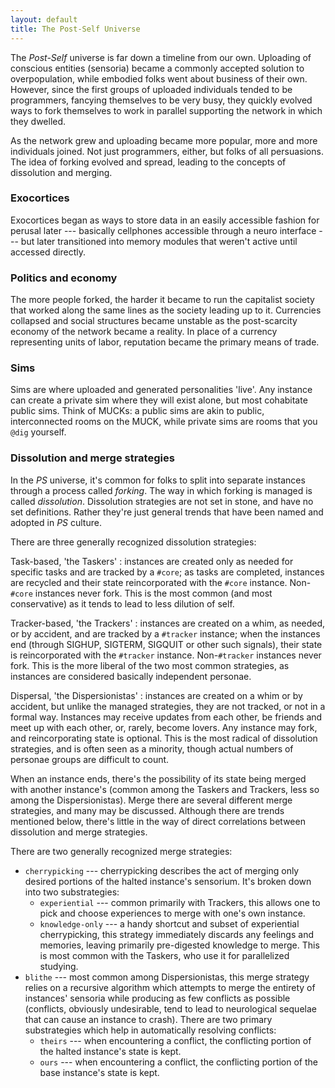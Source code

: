 ```yaml
---
layout: default
title: The Post-Self Universe
---
```


The *Post-Self* universe is far down a timeline from our own. Uploading of conscious entities (sensoria) became a commonly accepted solution to overpopulation, while embodied folks went about business of their own. However, since the first groups of uploaded individuals tended to be programmers, fancying themselves to be very busy, they quickly evolved ways to fork themselves to work in parallel supporting the network in which they dwelled.

As the network grew and uploading became more popular, more and more individuals joined. Not just programmers, either, but folks of all persuasions. The idea of forking evolved and spread, leading to the concepts of dissolution and merging.

### Exocortices

Exocortices began as ways to store data in an easily accessible fashion for perusal later --- basically cellphones accessible through a neuro interface --- but later transitioned into memory modules that weren't active until accessed directly.

### Politics and economy

The more people forked, the harder it became to run the capitalist society that worked along the same lines as the society leading up to it. Currencies collapsed and social structures became unstable as the post-scarcity economy of the network became a reality. In place of a currency representing units of labor, reputation became the primary means of trade.

### Sims

Sims are where uploaded and generated personalities 'live'. Any instance can create a private sim where they will exist alone, but most cohabitate public sims. Think of MUCKs: a public sims are akin to public, interconnected rooms on the MUCK, while private sims are rooms that you `@dig` yourself.

### Dissolution and merge strategies

In the *PS* universe, it's common for folks to split into separate instances through a process called *forking*. The way in which forking is managed is called *dissolution*. Dissolution strategies are not set in stone, and have no set definitions. Rather they're just general trends that have been named and adopted in *PS* culture.

There are three generally recognized dissolution strategies:

Task-based, 'the Taskers'
:   instances are created only as needed for specific tasks and are tracked by a `#core`; as tasks are completed, instances are recycled and their state reincorporated with the `#core` instance. Non-`#core` instances never fork. This is the most common (and most conservative) as it tends to lead to less dilution of self.

Tracker-based, 'the Trackers'
:   instances are created on a whim, as needed, or by accident, and are tracked by a `#tracker` instance; when the instances end (through SIGHUP, SIGTERM, SIGQUIT or other such signals), their state is reincorporated with the `#tracker` instance. Non-`#tracker` instances never fork. This is the more liberal of the two most common strategies, as instances are considered basically independent personae.

Dispersal, 'the Dispersionistas'
:   instances are created on a whim or by accident, but unlike the managed strategies, they are not tracked, or not in a formal way. Instances may receive updates from each other, be friends and meet up with each other, or, rarely, become lovers. Any instance may fork, and reincorporating state is optional. This is the most radical of dissolution strategies, and is often seen as a minority, though actual numbers of personae groups are difficult to count.

When an instance ends, there's the possibility of its state being merged with another instance's (common among the Taskers and Trackers, less so among the Dispersionistas). Merge there are several different merge strategies, and many may be discussed. Although there are trends mentioned below, there's little in the way of direct correlations between dissolution and merge strategies.

There are two generally recognized merge strategies:

* `cherrypicking` --- cherrypicking describes the act of merging only desired portions of the halted instance's sensorium. It's broken down into two substrategies:
    * `experiential` --- common primarily with Trackers, this allows one to pick and choose experiences to merge with one's own instance.
    * `knowledge-only` --- a handy shortcut and subset of experiential cherrypicking, this strategy immediately discards any feelings and memories, leaving primarily pre-digested knowledge to merge. This is most common with the Taskers, who use it for parallelized studying.
* `blithe` --- most common among Dispersionistas, this merge strategy relies on a recursive algorithm which attempts to merge the entirety of instances' sensoria while producing as few conflicts as possible (conflicts, obviously undesirable, tend to lead to neurological sequelae that can cause an instance to crash). There are two primary substrategies which help in automatically resolving conflicts:
    * `theirs` --- when encountering a conflict, the conflicting portion of the halted instance's state is kept.
    * `ours` --- when encountering a conflict, the conflicting portion of the base instance's state is kept.
